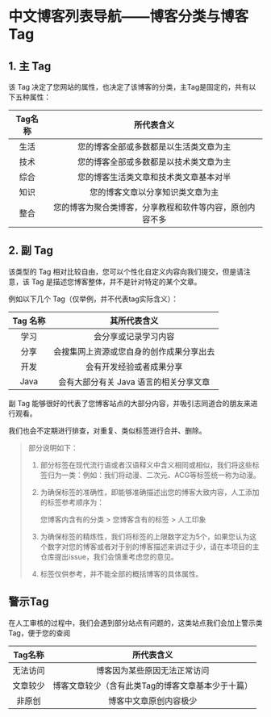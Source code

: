 # 中文博客列表导航——博客分类与博客 Tag



## 1. 主 Tag

该 Tag 决定了您网站的属性，也决定了该博客的分类，主Tag是固定的，共有以下五种属性：

| Tag名称 |                        所代表含义                        |
| :-----: | :------------------------------------------------------: |
|  生活   |          您的博客全部或多数都是以生活类文章为主          |
|  技术   |          您的博客全部或多数都是以技术类文章为主          |
|  综合   |          您的博客生活类文章和技术类文章基本对半          |
|  知识   |             您的博客文章以分享知识类文章为主             |
|  整合   | 您的博客为聚合类博客，分享教程和软件等内容，原创内容不多 |

## 2. 副 Tag

该类型的 Tag 相对比较自由，您可以个性化自定义内容向我们提交，但是请注意，该 Tag 是描述您博客整体，并不是针对特定的某个文章。

例如以下几个 Tag（仅举例，并不代表tag实际含义）：

| Tag 名称 |               其所代表含义               |
| :------: | :--------------------------------------: |
|   学习   |           会分享或记录学习内容           |
|   分享   | 会搜集网上资源或您自身的创作成果分享出去 |
|   开发   |         会有开发经验或者成果分享         |
|   Java   |  会有大部分有关 Java 语言的相关分享文章  |

副 Tag 能够很好的代表了您博客站点的大部分内容，并吸引志同道合的朋友来进行观看。

我们也会不定期进行排查，对重复、类似标签进行合并、删除。

> 部分说明如下：
>
> 1. 部分标签在现代流行语或者汉语释义中含义相同或相似，我们将这些标签归为一类：例如：我们将动漫、二次元、ACG等标签统一称为动漫。
>
> 2. 为确保标签的准确性，即能够准确描述出您的博客大致内容，人工添加的标签参考顺序为：
>
>    您博客内含有的分类  > 您博客含有的标签 > 人工印象
>
> 3. 为确保标签的精炼性，我们将标签的上限数字定为5个，如果您认为这个数字对您的博客或者对于别的博客描述来讲过于少，请在本项目的主仓库提出issue，我们会慎重考虑您的意见。
>
> 4. 标签仅供参考，并不能全部的概括博客的具体属性。

## 警示Tag

在人工审核的过程中，我们会遇到部分站点有问题的，这类站点我们会加上警示类Tag，便于您的查阅

| Tag名称  |                    所代表含义                     |
| :------: | :-----------------------------------------------: |
| 无法访问 |           博客因为某些原因无法正常访问            |
| 文章较少 | 博客文章较少（含有此类Tag的博客文章基本少于十篇） |
|  非原创  |              博客中文章原创内容极少               |

